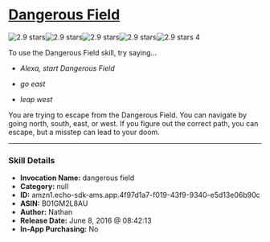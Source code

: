 # [Dangerous Field](http://alexa.amazon.com/#skills/amzn1.echo-sdk-ams.app.4f97d1a7-f019-43f9-9340-e5d13e06b90c)
![2.9 stars](../../images/ic_star_black_18dp_1x.png)![2.9 stars](../../images/ic_star_black_18dp_1x.png)![2.9 stars](../../images/ic_star_half_black_18dp_1x.png)![2.9 stars](../../images/ic_star_border_black_18dp_1x.png)![2.9 stars](../../images/ic_star_border_black_18dp_1x.png) 4

To use the Dangerous Field skill, try saying...

* *Alexa, start Dangerous Field*

* *go east*

* *leap west*

You are trying to escape from the Dangerous Field.  You can navigate by going north, south, east, or west.  If you figure out the correct path, you can escape, but a misstep can lead to your doom.

***

### Skill Details

* **Invocation Name:** dangerous field
* **Category:** null
* **ID:** amzn1.echo-sdk-ams.app.4f97d1a7-f019-43f9-9340-e5d13e06b90c
* **ASIN:** B01GM2L8AU
* **Author:** Nathan
* **Release Date:** June 8, 2016 @ 08:42:13
* **In-App Purchasing:** No
